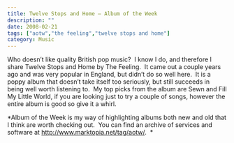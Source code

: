 ```yaml
---
title: Twelve Stops and Home – Album of the Week
description: ""
date: 2008-02-21
tags: ["aotw","the feeling","twelve stops and home"]
category: Music
---
```



Who doesn’t like quality British pop music?&nbsp; I know I do, and therefore I share Twelve Stops and Home by The Feeling.&nbsp; It came out a couple years ago and was very popular in England, but didn’t do so well here.&nbsp; It is a poppy album that doesn’t take itself too seriously, but still succeeds in being well worth listening to.&nbsp; My top picks from the album are Sewn and Fill My Little World, if you are looking just to try a couple of songs, however the entire album is good so give it a whirl.

*Album of the Week is my way of highlighting albums both new and old that I think are worth checking out.&nbsp; You can find an archive of services and software at <a href="https://web.archive.org/web/20131211165837/http://www.marktopia.net/tag/aotw">http://www.marktopia.net/tag/aotw/</a>.&nbsp; *
